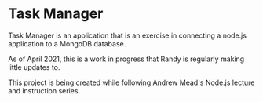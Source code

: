 # Task Manager

Task Manager is an application that is an exercise in connecting a node.js application to a MongoDB database.

As of April 2021, this is a work in progress that Randy is regularly making little updates to.

This project is being created while following Andrew Mead's Node.js lecture and instruction series.